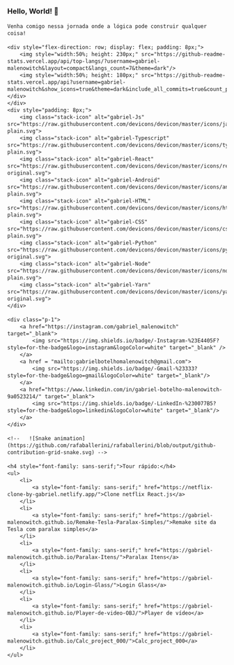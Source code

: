 ### Hello, World! 👋

    Venha comigo nessa jornada onde a lógica pode construir qualquer coisa!

    <div style="flex-direction: row; display: flex; padding: 8px;">
        <img style="width:50%; height: 230px;" src="https://github-readme-stats.vercel.app/api/top-langs/?username=gabriel-malenowitch&layout=compact&langs_count=7&theme=dark"/>
        <img style="width:50%; height: 180px;" src="https://github-readme-stats.vercel.app/api?username=gabriel-malenowitch&show_icons=true&theme=dark&include_all_commits=true&count_private=true"/>
    </div>
    </div>
    <div style="padding: 8px;">
        <img class="stack-icon" alt="gabriel-Js" src="https://raw.githubusercontent.com/devicons/devicon/master/icons/javascript/javascript-plain.svg">
        <img class="stack-icon" alt="gabriel-Typescript" src="https://raw.githubusercontent.com/devicons/devicon/master/icons/typescript/typescript-plain.svg">
        <img class="stack-icon" alt="gabriel-React" src="https://raw.githubusercontent.com/devicons/devicon/master/icons/react/react-original.svg">
        <img class="stack-icon" alt="gabriel-Android" src="https://raw.githubusercontent.com/devicons/devicon/master/icons/android/android-plain.svg">
        <img class="stack-icon" alt="gabriel-HTML" src="https://raw.githubusercontent.com/devicons/devicon/master/icons/html5/html5-plain.svg">
        <img class="stack-icon" alt="gabriel-CSS" src="https://raw.githubusercontent.com/devicons/devicon/master/icons/css3/css3-plain.svg">
        <img class="stack-icon" alt="gabriel-Python" src="https://raw.githubusercontent.com/devicons/devicon/master/icons/python/python-original.svg">
        <img class="stack-icon" alt="gabriel-Node" src="https://raw.githubusercontent.com/devicons/devicon/master/icons/nodejs/nodejs-plain.svg">
        <img class="stack-icon" alt="gabriel-Yarn" src="https://raw.githubusercontent.com/devicons/devicon/master/icons/yarn/yarn-original.svg">
    </div>

    <div class="p-1">
        <a href="https://instagram.com/gabriel_malenowitch" target="_blank">
            <img src="https://img.shields.io/badge/-Instagram-%23E4405F?style=for-the-badge&logo=instagram&logoColor=white" target="_blank" />
        </a>
        <a href = "mailto:gabrielbotelhomalenowitch@gmail.com">
            <img src="https://img.shields.io/badge/-Gmail-%23333?style=for-the-badge&logo=gmail&logoColor=white" target="_blank"/>
        </a>
        <a href="https://www.linkedin.com/in/gabriel-botelho-malenowitch-9a0523214/" target="_blank">
            <img src="https://img.shields.io/badge/-LinkedIn-%230077B5?style=for-the-badge&logo=linkedin&logoColor=white" target="_blank"/>
        </a>
    </div>

    <!--   ![Snake animation](https://github.com/rafaballerini/rafaballerini/blob/output/github-contribution-grid-snake.svg) -->

    <h4 style="font-family: sans-serif;">Tour rápido:</h4>
    <ul>
        <li>
            <a style="font-family: sans-serif;" href="https://netflix-clone-by-gabriel.netlify.app/">Clone netflix React.js</a>
        </li>
        <li>
            <a style="font-family: sans-serif;" href="https://gabriel-malenowitch.github.io/Remake-Tesla-Paralax-Simples/">Remake site da Tesla com paralax simples</a>
        </li>
        <li>
            <a style="font-family: sans-serif;" href="https://gabriel-malenowitch.github.io/Paralax-Itens/">Paralax Itens</a>
        </li>
        <li>
            <a style="font-family: sans-serif;" href="https://gabriel-malenowitch.github.io/Login-Glass/">Login Glass</a>
        </li>
        <li>
            <a style="font-family: sans-serif;" href="https://gabriel-malenowitch.github.io/Player-de-video-OBJ/">Player de vídeo</a>
        </li>
        <li>
            <a style="font-family: sans-serif;" href="https://gabriel-malenowitch.github.io/Calc_project_000/">Calc_project_000</a>
        </li>
    </ul>
